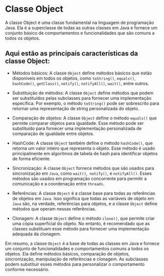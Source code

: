# Classe Object
A classe Object é uma classe fundamental na linguagem de programação Java. Ela é a superclasse de todas as outras classes em Java e fornece um conjunto básico de comportamentos e funcionalidades que são comuns a todos os objetos.

## Aqui estão as principais características da classe Object:

- Métodos básicos: A classe `Object` define métodos básicos que estão disponíveis em todos os objetos, como `toString()`, `equals()`, `hashCode()`, `getClass()`, `notify()`, `notifyAll()`, `wait()`, entre outros.

- Substituição de métodos: A classe `Object` define métodos que podem ser substituídos pelas subclasses para fornecer uma implementação específica. Por exemplo, o método `toString()` pode ser sobrescrito para retornar uma representação de string personalizada do objeto.

- Comparação de objetos: A classe `Object` define o método `equals()` que permite comparar objetos para igualdade. Esse método pode ser substituído para fornecer uma implementação personalizada de comparação de igualdade entre objetos.

- HashCode: A classe `Object` também define o método `hashCode()`, que retorna um valor inteiro que representa o objeto. Esse método é usado principalmente em algoritmos de tabela de hash para identificar objetos de forma eficiente.

- Sincronização: A classe `Object` fornece métodos que são usados para sincronização em `Java`, como `wait()`,` notify()`, e `notifyAll()`. Esses métodos são usados em programação concorrente para permitir a comunicação e a coordenação entre `threads`.

- Referências: A classe `Object` é a classe base para todas as referências de objetos em `Java`. Isso significa que todas as variáveis de objeto em `Java` são, na verdade, referências para objetos, e a classe `Object` define métodos que operam nessas referências.

- Clonagem: A classe `Object` define o método `clone()`, que permite criar uma cópia superficial do objeto. No entanto, é recomendado que as classes substituam esse método para fornecer uma implementação adequada da clonagem.

Em resumo, a classe `Object` é a base de todas as classes em Java e fornece um conjunto de funcionalidades e comportamentos comuns a todos os objetos. Ela define métodos básicos, comparação de objetos, sincronização, manipulação de referências e clonagem. As subclasses podem substituir esses métodos para personalizar o comportamento conforme necessário.